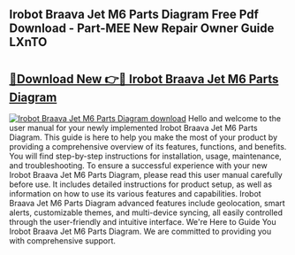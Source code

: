 ## Irobot Braava Jet M6 Parts Diagram Free Pdf Download - Part-MEE New Repair Owner Guide LXnTO

# <h2><a href="http://dfj9xdz.blite.top/?on=Irobot+Braava+Jet+M6+Parts+Diagram">🔗Download New 👉🔴 Irobot Braava Jet M6 Parts Diagram</a></h2>

[![Irobot Braava Jet M6 Parts Diagram download](https://i.imgur.com/lujVjoI.png)](http://dfj9xdz.blite.top/?on=Irobot+Braava+Jet+M6+Parts+Diagram)
Hello and welcome to the user manual for your newly implemented Irobot Braava Jet M6 Parts Diagram. This guide is here to help you make the most of your product by providing a comprehensive overview of its features, functions, and benefits. You will find step-by-step instructions for installation, usage, maintenance, and troubleshooting. To ensure a successful experience with your new Irobot Braava Jet M6 Parts Diagram, please read this user manual carefully before use. It includes detailed instructions for product setup, as well as information on how to use its various features and capabilities. Irobot Braava Jet M6 Parts Diagram advanced features include geolocation, smart alerts, customizable themes, and multi-device syncing, all easily controlled through the user-friendly and intuitive interface. We're Here to Guide You Irobot Braava Jet M6 Parts Diagram. We are committed to providing you with comprehensive support.
